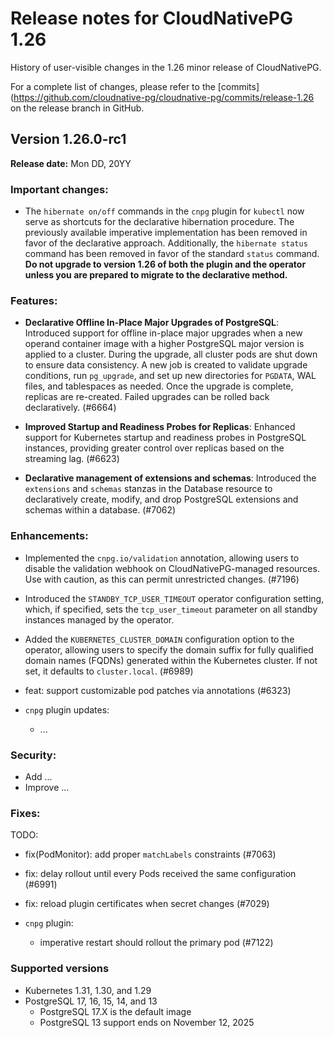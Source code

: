 # Release notes for CloudNativePG 1.26
<!-- SPDX-License-Identifier: CC-BY-4.0 -->

History of user-visible changes in the 1.26 minor release of CloudNativePG.

For a complete list of changes, please refer to the
[commits](https://github.com/cloudnative-pg/cloudnative-pg/commits/release-1.26
on the release branch in GitHub.

## Version 1.26.0-rc1

**Release date:** Mon DD, 20YY

### Important changes:

- The `hibernate on/off` commands in the `cnpg` plugin for `kubectl` now serve
  as shortcuts for the declarative hibernation procedure. The previously
  available imperative implementation has been removed in favor of the
  declarative approach. Additionally, the `hibernate status` command has been
  removed in favor of the standard `status` command.
  **Do not upgrade to version 1.26 of both the plugin and the operator unless
  you are prepared to migrate to the declarative method.**

### Features:

- **Declarative Offline In-Place Major Upgrades of PostgreSQL**: Introduced
  support for offline in-place major upgrades when a new operand container
  image with a higher PostgreSQL major version is applied to a cluster. During
  the upgrade, all cluster pods are shut down to ensure data consistency. A new
  job is created to validate upgrade conditions, run `pg_upgrade`, and set up new
  directories for `PGDATA`, WAL files, and tablespaces as needed. Once the
  upgrade is complete, replicas are re-created. Failed upgrades can be rolled
  back declaratively. (#6664)

- **Improved Startup and Readiness Probes for Replicas**: Enhanced support for
  Kubernetes startup and readiness probes in PostgreSQL instances, providing
  greater control over replicas based on the streaming lag. (#6623)

- **Declarative management of extensions and schemas**: Introduced the
  `extensions` and `schemas` stanzas in the Database resource to declaratively
  create, modify, and drop PostgreSQL extensions and schemas within a database. (#7062)

### Enhancements:

- Implemented the `cnpg.io/validation` annotation, allowing users to disable
  the validation webhook on CloudNativePG-managed resources. Use with caution,
  as this can permit unrestricted changes. (#7196)

- Introduced the `STANDBY_TCP_USER_TIMEOUT` operator configuration setting,
  which, if specified, sets the `tcp_user_timeout` parameter on all standby
  instances managed by the operator.

- Added the `KUBERNETES_CLUSTER_DOMAIN` configuration option to the operator,
  allowing users to specify the domain suffix for fully qualified domain names
  (FQDNs) generated within the Kubernetes cluster. If not set, it defaults to
  `cluster.local`. (#6989)

- feat: support customizable pod patches via annotations (#6323)

- `cnpg` plugin updates:
    - ...

### Security:

- Add ...
- Improve ...

### Fixes:

TODO:
- fix(PodMonitor): add proper `matchLabels` constraints (#7063)
- fix: delay rollout until every Pods received the same configuration (#6991)
- fix: reload plugin certificates when secret changes (#7029)

- `cnpg` plugin:
    - imperative restart should rollout the primary pod (#7122)

<!--
- Enhance ...
- Disable ...
- Gracefully handle ...
- Wait ...
- Fix ...
- Address ...
- `cnpg` plugin:
    - ...
    - ...
-->

### Supported versions

- Kubernetes 1.31, 1.30, and 1.29
- PostgreSQL 17, 16, 15, 14, and 13
    - PostgreSQL 17.X is the default image
    - PostgreSQL 13 support ends on November 12, 2025
